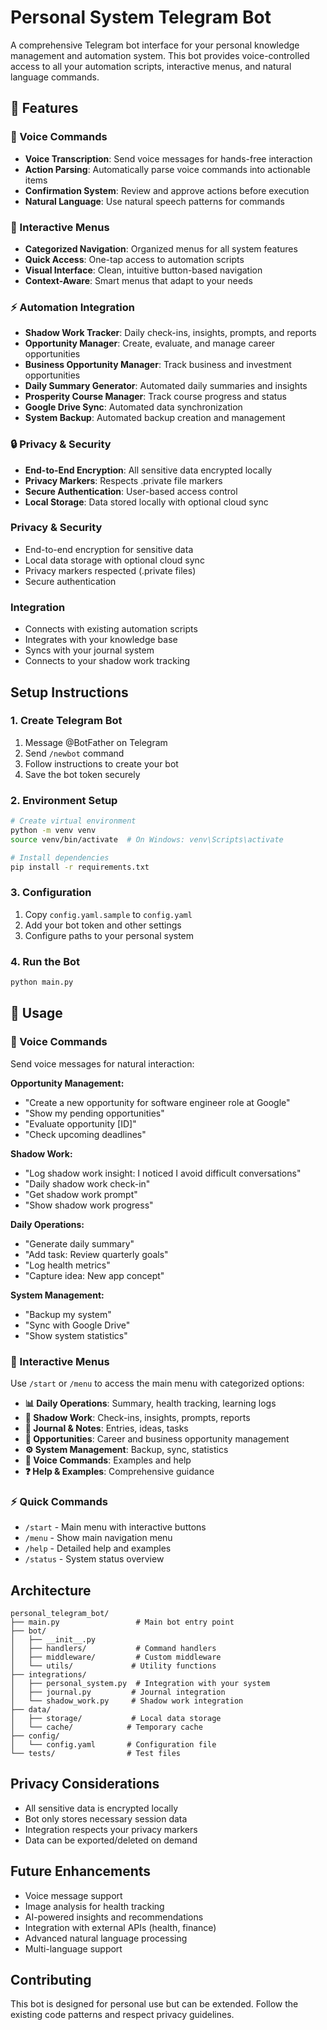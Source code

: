 # Personal System Telegram Bot

A comprehensive Telegram bot interface for your personal knowledge management and automation system. This bot provides voice-controlled access to all your automation scripts, interactive menus, and natural language commands.

## 🚀 Features

### 🎤 Voice Commands
- **Voice Transcription**: Send voice messages for hands-free interaction
- **Action Parsing**: Automatically parse voice commands into actionable items
- **Confirmation System**: Review and approve actions before execution
- **Natural Language**: Use natural speech patterns for commands

### 📱 Interactive Menus
- **Categorized Navigation**: Organized menus for all system features
- **Quick Access**: One-tap access to automation scripts
- **Visual Interface**: Clean, intuitive button-based navigation
- **Context-Aware**: Smart menus that adapt to your needs

### ⚡ Automation Integration
- **Shadow Work Tracker**: Daily check-ins, insights, prompts, and reports
- **Opportunity Manager**: Create, evaluate, and manage career opportunities
- **Business Opportunity Manager**: Track business and investment opportunities
- **Daily Summary Generator**: Automated daily summaries and insights
- **Prosperity Course Manager**: Track course progress and status
- **Google Drive Sync**: Automated data synchronization
- **System Backup**: Automated backup creation and management

### 🔒 Privacy & Security
- **End-to-End Encryption**: All sensitive data encrypted locally
- **Privacy Markers**: Respects .private file markers
- **Secure Authentication**: User-based access control
- **Local Storage**: Data stored locally with optional cloud sync

### Privacy & Security
- End-to-end encryption for sensitive data
- Local data storage with optional cloud sync
- Privacy markers respected (.private files)
- Secure authentication

### Integration
- Connects with existing automation scripts
- Integrates with your knowledge base
- Syncs with your journal system
- Connects to your shadow work tracking

## Setup Instructions

### 1. Create Telegram Bot
1. Message @BotFather on Telegram
2. Send `/newbot` command
3. Follow instructions to create your bot
4. Save the bot token securely

### 2. Environment Setup
```bash
# Create virtual environment
python -m venv venv
source venv/bin/activate  # On Windows: venv\Scripts\activate

# Install dependencies
pip install -r requirements.txt
```

### 3. Configuration
1. Copy `config.yaml.sample` to `config.yaml`
2. Add your bot token and other settings
3. Configure paths to your personal system

### 4. Run the Bot
```bash
python main.py
```

## 🎯 Usage

### 🎤 Voice Commands
Send voice messages for natural interaction:

**Opportunity Management:**
- "Create a new opportunity for software engineer role at Google"
- "Show my pending opportunities"
- "Evaluate opportunity [ID]"
- "Check upcoming deadlines"

**Shadow Work:**
- "Log shadow work insight: I noticed I avoid difficult conversations"
- "Daily shadow work check-in"
- "Get shadow work prompt"
- "Show shadow work progress"

**Daily Operations:**
- "Generate daily summary"
- "Add task: Review quarterly goals"
- "Log health metrics"
- "Capture idea: New app concept"

**System Management:**
- "Backup my system"
- "Sync with Google Drive"
- "Show system statistics"

### 📱 Interactive Menus
Use `/start` or `/menu` to access the main menu with categorized options:

- **📊 Daily Operations**: Summary, health tracking, learning logs
- **🧠 Shadow Work**: Check-ins, insights, prompts, reports
- **📝 Journal & Notes**: Entries, ideas, tasks
- **💼 Opportunities**: Career and business opportunity management
- **⚙️ System Management**: Backup, sync, statistics
- **🎤 Voice Commands**: Examples and help
- **❓ Help & Examples**: Comprehensive guidance

### ⚡ Quick Commands
- `/start` - Main menu with interactive buttons
- `/menu` - Show main navigation menu
- `/help` - Detailed help and examples
- `/status` - System status overview

## Architecture

```
personal_telegram_bot/
├── main.py                 # Main bot entry point
├── bot/
│   ├── __init__.py
│   ├── handlers/           # Command handlers
│   ├── middleware/         # Custom middleware
│   └── utils/             # Utility functions
├── integrations/
│   ├── personal_system.py  # Integration with your system
│   ├── journal.py         # Journal integration
│   └── shadow_work.py     # Shadow work integration
├── data/
│   ├── storage/           # Local data storage
│   └── cache/            # Temporary cache
├── config/
│   └── config.yaml       # Configuration file
└── tests/                # Test files
```

## Privacy Considerations

- All sensitive data is encrypted locally
- Bot only stores necessary session data
- Integration respects your privacy markers
- Data can be exported/deleted on demand

## Future Enhancements

- Voice message support
- Image analysis for health tracking
- AI-powered insights and recommendations
- Integration with external APIs (health, finance)
- Advanced natural language processing
- Multi-language support

## Contributing

This bot is designed for personal use but can be extended. Follow the existing code patterns and respect privacy guidelines.
